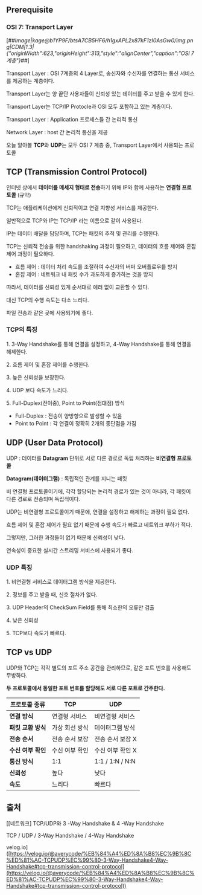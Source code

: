 ## Prerequisite

### OSI 7: Transport Layer

[##_Image|kage@b1YP9F/btsA7CB5HF6/h1gxAPL2x87kF1zI0AsGw0/img.png|CDM|1.3|{"originWidth":623,"originHeight":313,"style":"alignCenter","caption":"OSI 7계층"}_##]

Transport Layer : OSI 7계층의 4 Layer로, 송신자와 수신자를 연결하는 통신 서비스를 제공하는 계층이다.

Transport Layer는 양 끝단 사용자들이 신뢰성 있는 데이터를 주고 받을 수 있게 한다.

Transport Layer는 TCP/IP Protocle과 OSI 모두 포함하고 있는 계층이다.

Transport Layer : Application 프로세스들 간 논리적 통신

Network Layer : host 간 논리적 통신을 제공

오늘 알아볼 **TCP**와 **UDP**는 모두 OSI 7 계층 중, Transport Layer에서 사용되는 프로토콜

  
  

## TCP (Transmission Control Protocol)

인터넷 상에서 **데이터를 메세지 형태로 전송**하기 위해 IP와 함께 사용하는 **연결형 프로토콜** (규약)

TCP는 애플리케이션에게 신뢰적이고 연결 지향성 서비스를 제공한다.

일반적으로 TCP와 IP는 TCP/IP 라는 이름으로 같이 사용된다.

IP는 데이터 배달을 담당하며, TCP는 패킷의 추적 및 관리를 수행한다.

TCP는 신뢰적 전송을 위한 handshaking 과정이 필요하고, 데이터의 흐름 제어와 혼잡 제어 과정이 필요하다.

-   흐름 제어 : 데이터 처리 속도를 조절하여 수신자의 버퍼 오버플로우를 방지
-   혼잡 제어 : 네트워크 내 패킷 수가 과도하게 증가하는 것을 방지

따라서, 데이터를 신뢰성 있게 순서대로 에러 없이 교환할 수 있다.

대신 TCP의 수행 속도는 다소 느리다.

파일 전송과 같은 곳에 사용되기에 좋다.

  
  

### TCP의 특징

1\. 3-Way Handshake를 통해 연결을 설정하고, 4-Way Handshake를 통해 연결을 해제한다.

2\. 흐름 제어 및 혼잡 제어를 수행한다.

3\. 높은 신뢰성을 보장한다.

4\. UDP 보다 속도가 느리다.

5\. Full-Duplex(전이중), Point to Point(점대점) 방식

-   Full-Duplex : 전송이 양방향으로 발생할 수 있음
-   Point to Point : 각 연결이 정확히 2개의 종단점을 가짐

  
  

## UDP (User Data Protocol)

UDP : 데이터를 **Datagram** 단위로 서로 다른 경로로 독립 처리하는 **비연결형** **프로토콜**

**Datagram(데이터그램)** : 독립적인 관계를 지니는 패킷

비 연결형 프로토콜이기에, 각각 할당되는 논리적 경로가 있는 것이 아니라, 각 패킷이 다른 경로로 전송되며 독립적이다.

UDP는 비연결형 프로토콜이기 때문에, 연결을 설정하고 해제하는 과정이 필요 없다.

흐름 제어 및 혼잡 제어가 필요 없기 때문에 수행 속도가 빠르고 네트워크 부하가 적다.

그렇지만, 그러한 과정들이 없기 때문에 신뢰성이 낮다.

연속성이 중요한 실시간 스트리밍 서비스에 사용되기 좋다.

  
  

### UDP 특징

1\. 비연결형 서비스로 데이터그램 방식을 제공한다.

2\. 정보를 주고 받을 때, 신호 절차가 없다.

3\. UDP Header의 CheckSum Field를 통해 최소한의 오류만 검출

4\. 낮은 신뢰성

5\. TCP보다 속도가 빠르다.

  
  

## TCP vs UDP

UDP와 TCP는 각각 별도의 포트 주소 공간을 관리하므로, 같은 포트 번호를 사용해도 무방하다.

**두 프로토콜에서 동일한 포트 번호를 할당해도 서로 다른 포트로 간주한다.**

| **프로토콜 종류** | **TCP** | **UDP** |
| --- | --- | --- |
| **연결 방식** | 연결형 서비스 | 비연결형 서비스 |
| **패킷 교환 방식** | 가상 회선 방식 | 데이터그램 방식 |
| **전송 순서** | 전송 순서 보장 | 전송 순서 보장 X |
| **수신 여부 확인** | 수신 여부 확인 | 수신 여부 확인 X |
| **통신 방식** | 1:1 | 1:1 / 1:N / N:N |
| **신뢰성** | 높다 | 낮다 |
| **속도** | 느리다 | 빠르다 |

  
  

## 출처

\[\[네트워크\] TCP/UDP와 3 -Way Handshake & 4 -Way Handshake

TCP / UDP / 3-Way Handshake / 4-Way Handshake

velog.io\]([https://velog.io/@averycode/%EB%84%A4%ED%8A%B8%EC%9B%8C%ED%81%AC-TCPUDP%EC%99%80-3-Way-Handshake4-Way-Handshake#tcp-transmission-control-protocol](https://velog.io/@averycode/%EB%84%A4%ED%8A%B8%EC%9B%8C%ED%81%AC-TCPUDP%EC%99%80-3-Way-Handshake4-Way-Handshake#tcp-transmission-control-protocol))
